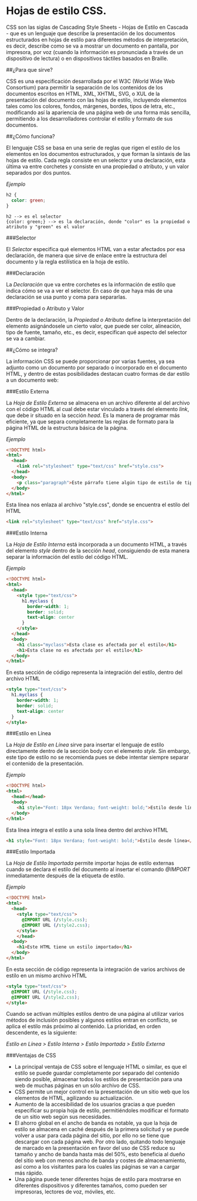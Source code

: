 Hojas de estilo CSS.
=============================

CSS son las siglas de Cascading Style Sheets - Hojas de Estilo en Cascada - que es un lenguaje que describe la presentación de los documentos estructurados en hojas de estilo para diferentes métodos de interpretación, es decir, describe como se va a mostrar un documento en pantalla, por impresora, por voz (cuando la información es pronunciada a través de un dispositivo de lectura) o en dispositivos táctiles basados en Braille.

##¿Para que sirve?

CSS es una especificación desarrollada por el W3C (World Wide Web Consortium) para permitir la separación de los contenidos de los documentos escritos en HTML, XML, XHTML, SVG, o XUL de la presentación del documento con las hojas de estilo, incluyendo elementos tales como los colores, fondos, márgenes, bordes, tipos de letra, etc., modificando así la apariencia de una página web de una forma más sencilla, permitiendo a los desarrolladores controlar el estilo y formato de sus documentos.

##¿Cómo funciona?

El lenguaje CSS se basa en una serie de reglas que rigen el estilo de los elementos en los documentos estructurados, y que forman la sintaxis de las hojas de estilo. Cada regla consiste en un selector y una declaración, esta última va entre corchetes y consiste en una propiedad o atributo, y un valor separados por dos puntos.

*Ejemplo*

```css
h2 {
  color: green;
}
```

```
h2 --> es el selector
{color: green;} --> es la declaración, donde "color" es la propiedad o atributo y "green" es el valor
```

###Selector

El *Selector* especifica qué elementos HTML van a estar afectados por esa declaración, de manera que sirve de enlace entre la estructura del documento y la regla estilística en la hoja de estilo.

###Declaración

La *Declaración* que va entre corchetes es la información de estilo que indica cómo se va a ver el selector. En caso de que haya más de una declaración se usa punto y coma para separarlas.

###Propiedad o Atributo y Valor

Dentro de la declaración, la *Propiedad o Atributo* define la interpretación del elemento asignándosele un cierto valor, que puede ser color, alineación, tipo de fuente, tamaño, etc., es decir, especifican qué aspecto del selector se va a cambiar.

##¿Cómo se integra?

La información CSS se puede proporcionar por varias fuentes, ya sea adjunto como un documento por separado o incorporado en el documento HTML, y dentro de estas posibilidades destacan cuatro formas de dar estilo a un documento web:

###Estilo Externa

La *Hoja de Estilo Externa* se almacena en un archivo diferente al del archivo con el código HTML al cual debe estar vinculado a través del elemento *link*, que debe ir situado en la sección *head*. Es la manera de programar más eficiente, ya que separa completamente las reglas de formato para la página HTML de la estructura básica de la página.

*Ejemplo*

```html
<!DOCTYPE html>
<html>
  <head>
    <link rel="stylesheet" type="text/css" href="style.css">
  </head>
  <body>
    <p class="paragraph">Este párrafo tiene algún tipo de estilo de tipo externo.</p>
  </body>
</html>
```

Esta línea nos enlaza al archivo "style.css", donde se encuentra el estilo del HTML

```html
<link rel="stylesheet" type="text/css" href="style.css">
```

###Estilo Interna

La *Hoja de Estilo Interna* está incorporada a un documento HTML, a través del elemento *style* dentro de la sección *head*, consiguiendo de esta manera separar la información del estilo del código HTML.

*Ejemplo*

```html
<!DOCTYPE html>
<html>
  <head>
    <style type="text/css">
      h1.myclass {
        border-width: 1;
        border: solid;
        text-align: center
      }
    </style>
  </head>
  <body>
    <h1 class="myclass">Esta clase es afectada por el estilo</h1>
    <h1>Esta clase no es afectada por el estilo</h1>
  </body>
</html>
```

En esta sección de código representa la integración del estilo, dentro del archivo HTML
```html
<style type="text/css">
  h1.myclass {
    border-width: 1;
    border: solid;
    text-align: center
  }
</style>
```

###Estilo en Línea

La *Hoja de Estilo en Línea* sirve para insertar el lenguaje de estilo directamente dentro de la sección body con el elemento *style*. Sin embargo, este tipo de estilo no se recomienda pues se debe intentar siempre separar el contenido de la presentación.

*Ejemplo*
```html
<!DOCTYPE html>
<html>
  <head></head>
  <body>
    <h1 style="Font: 18px Verdana; font-weight: bold;">Estilo desde línea</h1>
  </body>
</html>
```

Esta línea integra el estilo a una sola línea dentro del archivo HTML
```html
<h1 style="Font: 18px Verdana; font-weight: bold;">Estilo desde línea</h1>
```

###Estilo Importada

La *Hoja de Estilo Importada* permite importar hojas de estilo externas cuando se declara el estilo del documento al insertar el comando *@IMPORT* inmediatamente después de la etiqueta de estilo.

*Ejemplo*

```html
<!DOCTYPE html>
<html>
  <head>
    <style type="text/css">
      @IMPORT URL (/style.css);
      @IMPORT URL (/style2.css);
    </style>
	</head>
  <body>
    <h1>Este HTML tiene un estilo importado</h1>
  </body>
</html>
```

En esta sección de código representa la integración de varios archivos de estilo en un mismo archivo HTML
```html
<style type="text/css">
  @IMPORT URL (/style.css);
  @IMPORT URL (/style2.css);
</style>
```

Cuando se activan múltiples estilos dentro de una página al utilizar varios métodos de inclusión posibles y algunos estilos entran en conflicto, se aplica el estilo más próximo al contenido. La prioridad, en orden descendente, es la siguiente:

*Estilo en Línea > Estilo Interna > Estilo Importada > Estilo Externa*

###Ventajas de CSS

- La principal ventaja de CSS sobre el lenguaje HTML o similar, es que el estilo se puede guardar completamente por separado del contenido siendo posible, almacenar todos los estilos de presentación para una web de muchas páginas en un sólo archivo de CSS.
- CSS permite un mejor control en la presentación de un sitio web que los elementos de HTML, agilizando su actualización.
- Aumento de la accesibilidad de los usuarios gracias a que pueden especificar su propia hoja de estilo, permitiéndoles modificar el formato de un sitio web según sus necesidades.
- El ahorro global en el ancho de banda es notable, ya que la hoja de estilo se almacena en caché después de la primera solicitud y se puede volver a usar para cada página del sitio, por ello no se tiene que descargar con cada página web. Por otro lado, quitando todo lenguaje de marcado en la presentación en favor del uso de CSS reduce su tamaño y ancho de banda hasta más del 50%, esto beneficia al dueño del sitio web con menos ancho de banda y costes de almacenamiento, así como a los visitantes para los cuales las páginas se van a cargar más rápido.
- Una página puede tener diferentes hojas de estilo para mostrarse en diferentes dispositivos y diferentes tamaños, como pueden ser impresoras, lectores de voz, móviles, etc.
